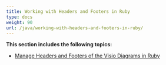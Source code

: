 ```yaml
---
title: Working with Headers and Footers in Ruby
type: docs
weight: 90
url: /java/working-with-headers-and-footers-in-ruby/
---
```


**This section includes the following topics:**

- [Manage Headers and Footers of the Visio Diagrams in Ruby](/diagram/java/manage-headers-and-footers-of-the-visio-diagrams-in-ruby-html/)
